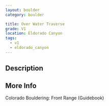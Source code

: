 ```yaml
---
layout: boulder
category: boulder

title: Over Water Traverse
grade: V1
location: Eldorado Canyon
tags:
  - v1
  - eldorado_canyon
---
```


## Description


## More Info
Colorado Bouldering: Front Range (Guidebook)
